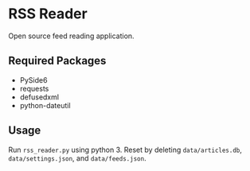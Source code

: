 # RSS Reader

Open source feed reading application.

## Required Packages

* PySide6
* requests
* defusedxml
* python-dateutil

## Usage

Run `rss_reader.py` using python 3. Reset by deleting `data/articles.db`, `data/settings.json`, and `data/feeds.json`.